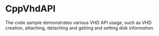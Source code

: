 CppVhdAPI
=========

The code sample demonstrates various VHD API usage, such as VHD creation, attaching, detaching and getting and setting disk information.
